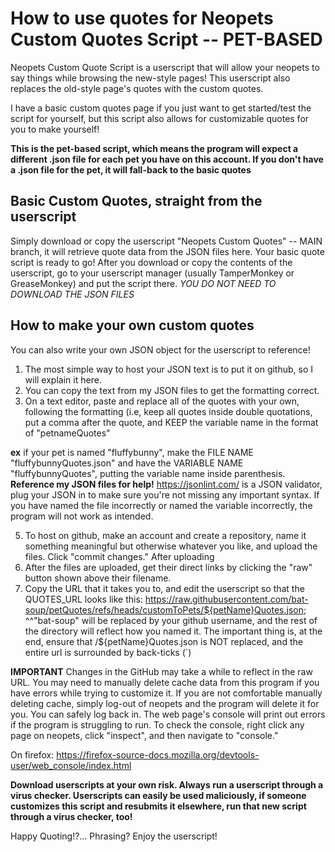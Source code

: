# How to use quotes for Neopets Custom Quotes Script -- PET-BASED

Neopets Custom Quote Script is a userscript that will allow your neopets to say things while browsing the new-style pages! This userscript also replaces the old-style page's quotes with the custom quotes.

I have a basic custom quotes page if you just want to get started/test the script for yourself, but this script also allows for customizable quotes for you to make yourself!

**This is the pet-based script, which means the program will expect a different .json file for each pet you have on this account. If you don't have a .json file for the pet, it will fall-back to the basic quotes**


## Basic Custom Quotes, straight from the userscript
Simply download or copy the userscript "Neopets Custom Quotes" -- MAIN branch, it will retrieve quote data from the JSON files here. Your basic quote script is ready to go!
After you download or copy the contents of the userscript, go to your userscript manager (usually TamperMonkey or GreaseMonkey) and put the script there. *YOU DO NOT NEED TO DOWNLOAD THE JSON FILES*

## How to make your own custom quotes
You can also write your own JSON object for the userscript to reference!

1. The most simple way to host your JSON text is to put it on github, so I will explain it here.
2. You can copy the text from my JSON files to get the formatting correct.
3. On a text editor, paste and replace all of the quotes with your own, following the formatting (i.e, keep all quotes inside double quotations, put a comma after the quote, and KEEP the variable name in the format of "petnameQuotes"

**ex** if your pet is named "fluffybunny", make the FILE NAME "fluffybunnyQuotes.json" and have the VARIABLE NAME "fluffybunnyQuotes", putting the variable name inside parenthesis.
**Reference my JSON files for help!**
https://jsonlint.com/ is a JSON validator, plug your JSON in to make sure you're not missing any important syntax.
If you have named the file incorrectly or named the variable incorrectly, the program will not work as intended.

5. To host on github, make an account and create a repository, name it something meaningful but otherwise whatever you like, and upload the files. Click "commit changes." After uploading
6. After the files are uploaded, get their direct links by clicking the "raw" button shown above their filename.
7. Copy the URL that it takes you to, and edit the userscript so that the QUOTES_URL looks like this:
   https://raw.githubusercontent.com/bat-soup/petQuotes/refs/heads/customToPets/${petName}Quotes.json;
   ^^"bat-soup" will be replaced by your github username, and the rest of the directory will reflect how you named it. The important thing is, at the end, ensure that /${petName}Quotes.json is NOT replaced, and the entire url is surrounded by back-ticks (`)

**IMPORTANT**
Changes in the GitHub may take a while to reflect in the raw URL. You may need to manually delete cache data from this program if you have errors while trying to customize it. If you are not comfortable manually deleting cache, simply log-out of neopets and the program will delete it for you. You can safely log back in.
The web page's console will print out errors if the program is struggling to run. To check the console, right click any page on neopets, click "inspect", and then navigate to "console."

On firefox: https://firefox-source-docs.mozilla.org/devtools-user/web_console/index.html


**Download userscripts at your own risk. Always run a userscript through a virus checker. Userscripts can easily be used maliciously, if someone customizes this script and resubmits it elsewhere, run that new
script through a virus checker, too!**

Happy Quoting!?... Phrasing? Enjoy the userscript!
